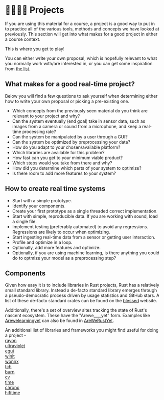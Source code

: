 # 👨🏼‍💻🧬 Projects
If you are using this material for a course, a project is a good way to put in to practice
all of the various tools, methods and concepts we have looked at previously.
This section will get into what makes for a good project in either a course context.

This is where you get to play!

You can either write your own proposal, which is hopefully relevant to what you normally work
with/are interested in, or you can get some inspiration from [the list][14].

## What makes for a good real-time project?
Below you will find a few questions to ask yourself when determining either how to write your own
proposal or picking a pre-existing one.

* Which concepts from the previously seen material do you think are relevant to your project and why?
* Can the system eventually (end goal) take in sensor data, such as images from a camera or sound
from a microphone, and keep a real-time processing rate?
* Can the system be manipulated by a user through a GUI?
* Can the system be optimized by preprocessing your data?
* How do you adapt to your chosen/available platform?
* Which libraries are available for this problem?
* How fast can you get to your minimum viable product?
* Which steps would you take from there and why?
* How did you determine which parts of your system to optimize?
* Is there room to add more features to your system?

## How to create real time systems

* Start with a simple prototype.
* Identify your components.
* Create your first prototype as a single threaded correct implementation.
* Start with simple, reproducible data. If you are working with sound, load a single file.
* Implement testing (preferably automated) to avoid any regressions. Regressions are likely to occur
when optimizing.
* Start ingesting real-time data from a sensor or getting user interaction.
* Profile and optimize in a loop.
* Optionally, add more features and optimize.
* Optionally, if you are using machine learning, is there anything you could do to optmize your
model as a preprocessing step?

## Components
Given how easy it is to include libraries in Rust projects, Rust has a relatively small standard
library. Instead a de-facto standard library emerges through a pseudo-democratic process driven
by usage statistics and GitHub stars. A list of these de-facto standard crates can be
found on the [blessed][0] website.

Additionally, there's a set of overview sites tracking the state of Rust's nascent ecosystem.
These have the "Arewe____yet" form. Examples like [Arewelearningyet][1] can also be found
in [AreWeRustYet][2].

An additional list of libraries and frameworks you might find useful for doing a project -  
[rayon][3]  
[ultraviolet][9]  
[egui][4]  
[winit][7]  
[wonnx][5]  
[tch][6]  
[burn][10]  
[cv][8]  
[time][11]  
[chrono][12]  
[hifitime][13]  

[0]: https://blessed.rs/crates
[1]: https://www.arewelearningyet.com/
[2]: https://github.com/UgurcanAkkok/AreWeRustYet
[3]: https://github.com/rayon-rs/rayon
[4]: https://github.com/emilk/egui
[5]: https://github.com/webonnx/wonnx
[6]: https://github.com/LaurentMazare/tch-rs
[7]: https://github.com/rust-windowing/winit
[8]: https://github.com/rust-cv/cv
[9]: https://github.com/fu5ha/ultraviolet
[10]: https://github.com/burn-rs/burn
[11]: https://doc.rust-lang.org/std/time/index.html
[12]: https://docs.rs/chrono/latest/chrono/
[13]: https://github.com/nyx-space/hifitime
[14]: https://absorensen.github.io/the-guide/m6_projects/s0_project_proposals
